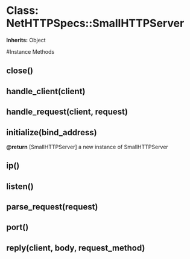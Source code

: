 # Class: NetHTTPSpecs::SmallHTTPServer
**Inherits:** Object
    




#Instance Methods
## close() [](#method-i-close)

## handle_client(client) [](#method-i-handle_client)

## handle_request(client, request) [](#method-i-handle_request)

## initialize(bind_address) [](#method-i-initialize)

**@return** [SmallHTTPServer] a new instance of SmallHTTPServer

## ip() [](#method-i-ip)

## listen() [](#method-i-listen)

## parse_request(request) [](#method-i-parse_request)

## port() [](#method-i-port)

## reply(client, body, request_method) [](#method-i-reply)

